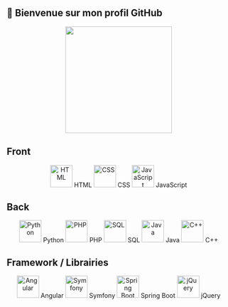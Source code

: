 ## 👋 Bienvenue sur mon profil GitHub
<p align="center">
<img src="https://i.pinimg.com/originals/c0/a0/9c/c0a09c56bd24c4d1e7bb91d6b6a375fd.gif" width="240">
</p>

## Front
  <p align="center">
    <img src="https://cdn.jsdelivr.net/gh/devicons/devicon/icons/html5/html5-original.svg" alt="HTML" width="50" height="50"/> HTML
    <img src="https://cdn.jsdelivr.net/gh/devicons/devicon/icons/css3/css3-original.svg" alt="CSS" width="50" height="50"/> CSS
    <img src="https://cdn.jsdelivr.net/gh/devicons/devicon/icons/javascript/javascript-original.svg" alt="JavaScript" width="50" height="50"/> JavaScript
  </p>

## Back
  <p align="center">
    <img src="https://cdn.jsdelivr.net/gh/devicons/devicon/icons/python/python-original.svg" alt="Python" width="50" height="50"/> Python
    <img src="https://cdn.jsdelivr.net/gh/devicons/devicon/icons/php/php-original.svg" alt="PHP" width="50" height="50"/> PHP
    <img src="https://cdn.jsdelivr.net/gh/devicons/devicon/icons/mysql/mysql-original.svg" alt="SQL" width="50" height="50"/> SQL
    <img src="https://cdn.jsdelivr.net/gh/devicons/devicon/icons/java/java-original.svg" alt="Java" width="50" height="50"/> Java
    <img src="https://cdn.jsdelivr.net/gh/devicons/devicon/icons/cplusplus/cplusplus-original.svg" alt="C++" width="50" height="50"/> C++
  </p>

## Framework / Librairies
  <p align="center">
    <img src="https://cdn.jsdelivr.net/gh/devicons/devicon/icons/angularjs/angularjs-original.svg" alt="Angular" width="50" height="50"/> Angular
    <img src="https://cdn.jsdelivr.net/gh/devicons/devicon/icons/symfony/symfony-original.svg" alt="Symfony" width="50" height="50"/> Symfony
    <img src="https://cdn.jsdelivr.net/gh/devicons/devicon/icons/spring/spring-original.svg" alt="Spring Boot" width="50" height="50"/> Spring Boot
    <img src="https://cdn.jsdelivr.net/gh/devicons/devicon/icons/jquery/jquery-original.svg" alt="jQuery" width="50" height="50"/> jQuery
  </p>
